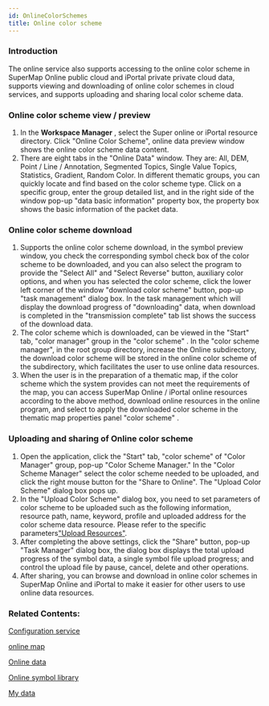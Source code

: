 ```yaml
---
id: OnlineColorSchemes
title: Online color scheme
---
```

### Introduction

The online service also supports accessing to the online color scheme in
SuperMap Online public cloud and iPortal private private cloud data, supports
viewing and downloading of online color schemes in cloud services, and
supports uploading and sharing local color scheme data.

### Online color scheme view / preview

  1. In the **Workspace Manager** , select the Super online or iPortal resource directory. Click "Online Color Scheme", online data preview window shows the online color scheme data content.
  2. There are eight tabs in the "Online Data" window. They are: All, DEM, Point / Line / Annotation, Segmented Topics, Single Value Topics, Statistics, Gradient, Random Color. In different thematic groups, you can quickly locate and find based on the color scheme type. Click on a specific group, enter the group detailed list, and in the right side of the window pop-up "data basic information" property box, the property box shows the basic information of the packet data.

### Online color scheme download

  1. Supports the online color scheme download, in the symbol preview window, you check the corresponding symbol check box of the color scheme to be downloaded, and you can also select the program to provide the "Select All" and "Select Reverse" button, auxiliary color options, and when you has selected the color scheme, click the lower left corner of the window "download color scheme" button, pop-up "task management" dialog box. In the task management which will display the download progress of "downloading" data, when download is completed in the "transmission complete" tab list shows the success of the download data.
  2. The color scheme which is downloaded, can be viewed in the "Start" tab, "color manager" group in the "color scheme" . In the "color scheme manager", in the root group directory, increase the Online subdirectory, the download color scheme will be stored in the online color scheme of the subdirectory, which facilitates the user to use online data resources.
  3. When the user is in the preparation of a thematic map, if the color scheme which the system provides can not meet the requirements of the map, you can access SuperMap Online / iPortal online resources according to the above method, download online resources in the online program, and select to apply the downloaded color scheme in the thematic map properties panel "color scheme" .

### Uploading and sharing of Online color scheme

  1. Open the  application, click the "Start" tab, "color scheme" of "Color Manager" group, pop-up "Color Scheme Manager." In the "Color Scheme Manager" select the color scheme needed to be uploaded, and click the right mouse button for the "Share to Online". The "Upload Color Scheme" dialog box pops up.
  2. In the "Upload Color Scheme" dialog box, you need to set parameters of color scheme to be uploaded such as the following information, resource path, name, keyword, profile and uploaded address for the color scheme data resource. Please refer to the specific parameters["Upload Resources"](OnlineSymbol).
  3. After completing the above settings, click the "Share" button, pop-up "Task Manager" dialog box, the dialog box displays the total upload progress of the symbol data, a single symbol file upload progress; and control the upload file by pause, cancel, delete and other operations.
  4. After sharing, you can browse and download in online color schemes in SuperMap Online and iPortal to make it easier for other users to use online data resources. 

### Related Contents:

 [Configuration service](ConfigureAddress)

 [online map](OnlineMap)

 [Online data](OnlineData)

 [Online symbol library](OnlineSymbol)

 [My data](OnlineMyData)


